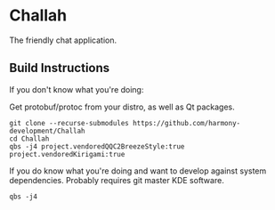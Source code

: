 # Challah

The friendly chat application.

## Build Instructions

If you don't know what you're doing:

Get protobuf/protoc from your distro, as well as Qt packages.

```
git clone --recurse-submodules https://github.com/harmony-development/Challah
cd Challah
qbs -j4 project.vendoredQQC2BreezeStyle:true project.vendoredKirigami:true
```

If you do know what you're doing and want to develop against system dependencies.
Probably requires git master KDE software.

```
qbs -j4
```
